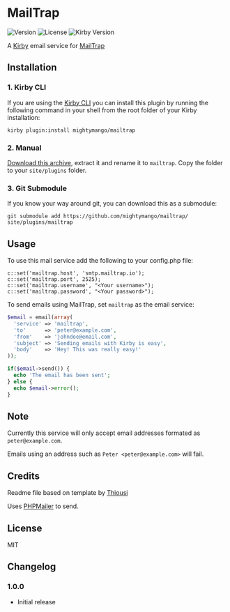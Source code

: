 # MailTrap
![Version](https://img.shields.io/badge/version-1.0.1-green.svg)
![License](https://img.shields.io/badge/license-MIT-green.svg)
![Kirby Version](https://img.shields.io/badge/Kirby-2.4%2B-red.svg)

A [Kirby](http://getkirby.com) email service for [MailTrap](https://mailtrap.io)

## Installation

### 1. Kirby CLI

If you are using the [Kirby CLI](https://github.com/getkirby/cli) you can install this plugin by running the following command in your shell from the root folder of your Kirby installation:

```
kirby plugin:install mightymango/mailtrap
```

### 2. Manual
[Download this archive](https://github.com/mightymango/mailtrap/archive/v1.0.0.zip), extract it and rename it to `mailtrap`. Copy the folder to your `site/plugins` folder.

### 3. Git Submodule
If you know your way around git, you can download this as a submodule:

```
git submodule add https://github.com/mightymango/mailtrap/ site/plugins/mailtrap
```

## Usage
To use this mail service add the following to your config.php file:

```
c::set('mailtrap.host', 'smtp.mailtrap.io');
c::set('mailtrap.port', 2525);
c::set('mailtrap.username', "<Your username>");
c::set('mailtrap.password', "<Your password>");
```

To send emails using MailTrap, set `mailtrap` as the email service:

```php
$email = email(array(
  'service' => 'mailtrap',
  'to'      => 'peter@example.com',
  'from'    => 'johndoe@email.com',
  'subject' => 'Sending emails with Kirby is easy',
  'body'    => 'Hey! This was really easy!'
));

if($email->send()) {
  echo 'The email has been sent';
} else {
  echo $email->error();
}
```

## Note
Currently this service will only accept email addresses formated as `peter@example.com`.

Emails using an address such as `Peter <peter@example.com>` will fail.


## Credits
Readme file based on template by [Thiousi](https://github.com/Thiousi/kirby-plugin-starterkit)

Uses [PHPMailer](https://github.com/PHPMailer/PHPMailer) to send.

## License
MIT

## Changelog
### 1.0.0
- Initial release
